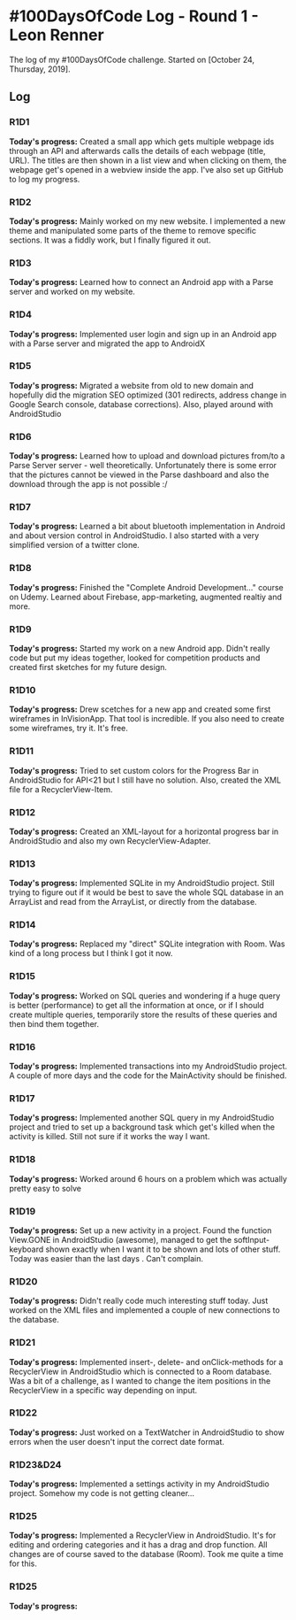 # #100DaysOfCode Log - Round 1 - Leon Renner

The log of my #100DaysOfCode challenge. Started on [October 24, Thursday, 2019].

## Log

### R1D1 
**Today's progress:** Created a small app which gets multiple webpage ids through an API and afterwards calls the details 
of each webpage (title, URL). The titles are then shown in a list view and when clicking on them,
the webpage get's opened in a webview inside the app.
I've also set up GitHub to log my progress.

### R1D2
**Today's progress:** Mainly worked on my new website. I implemented a new theme and manipulated some parts of the theme
to remove specific sections.
It was a fiddly work, but I finally figured it out. 

### R1D3
**Today's progress:** Learned how to connect an Android app with a Parse server and worked on my website.

### R1D4
**Today's progress:** Implemented user login and sign up in an Android app with a 
Parse server and migrated the app to AndroidX

### R1D5
**Today's progress:** Migrated a website from old to new domain and hopefully did the migration SEO optimized 
(301 redirects, address change in Google Search console, database corrections). Also, played around with AndroidStudio

### R1D6
**Today's progress:** Learned how to upload and download pictures from/to a Parse Server
server - well theoretically. Unfortunately there is some error that the pictures cannot 
be viewed in the Parse dashboard and also the download through the app is not possible :/

### R1D7
**Today's progress:** Learned a bit about bluetooth implementation in Android and about version control in 
AndroidStudio. I also started with a very simplified version of a twitter clone.

### R1D8
**Today's progress:** Finished the "Complete Android Development..." course on Udemy. Learned about Firebase, app-marketing,
augmented realtiy and more.

### R1D9
**Today's progress:** Started my work on a new Android app. Didn't really code but put my ideas together, looked for 
competition products and created first sketches for my future design.

### R1D10
**Today's progress:** Drew scetches for a new app and created some first wireframes in InVisionApp. That tool is 
incredible. If you also need to create some wireframes, try it. It's free.

### R1D11
**Today's progress:** Tried to set custom colors for the Progress Bar in AndroidStudio for API<21 but I still have no solution.
Also, created the XML file for a RecyclerView-Item.

### R1D12
**Today's progress:** Created an XML-layout for a horizontal progress bar in AndroidStudio and also my own RecyclerView-Adapter.

### R1D13
**Today's progress:** Implemented SQLite in my AndroidStudio project. Still trying to figure out if it would be best to 
save the whole SQL database in an ArrayList and read from the ArrayList, or directly from the database. 

### R1D14
**Today's progress:** Replaced my "direct" SQLite integration with Room. Was kind of a long process but I think I got it now.

### R1D15
**Today's progress:** Worked on SQL queries and wondering if a huge query is better (performance) to get all the information at once,
or if I should create multiple queries, temporarily store the results of these queries and then bind them together.

### R1D16
**Today's progress:** Implemented transactions into my AndroidStudio project. A couple of more days and the code for the 
MainActivity should be finished.

### R1D17
**Today's progress:** Implemented another SQL query in my AndroidStudio project and tried to set up a background task which get's killed 
when the activity is killed. Still not sure if it works the way I want.

### R1D18
**Today's progress:** Worked around 6 hours on a problem which was actually pretty easy to solve

### R1D19
**Today's progress:** Set up a new activity in a project. Found the function View.GONE in AndroidStudio (awesome), managed to get the softInput-keyboard 
shown exactly when I want it to be shown and lots of other stuff.
Today was easier than the last days . Can't complain.

### R1D20
**Today's progress:** Didn't really code much interesting stuff today. Just worked on the XML files and implemented a couple of new connections to the database.

### R1D21
**Today's progress:** Implemented insert-, delete- and onClick-methods for a RecyclerView in AndroidStudio which is connected to a Room database. 
Was a bit of a challenge, as I wanted to change the item positions in the RecyclerView in a specific way depending on input.

### R1D22
**Today's progress:** Just worked on a TextWatcher in AndroidStudio to show errors when the user doesn't input the correct date format.

### R1D23&D24
**Today's progress:** Implemented a settings activity in my AndroidStudio project. 
Somehow my code is not getting cleaner... 

### R1D25
**Today's progress:** Implemented a RecyclerView in AndroidStudio. It's for editing and ordering categories and it has a drag and drop function. All changes are of 
course saved to the database (Room). Took me quite a time for this.

### R1D25
**Today's progress:**
